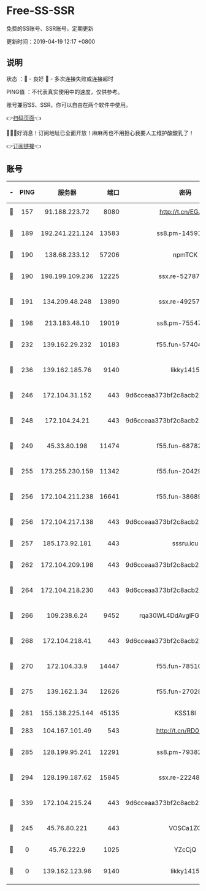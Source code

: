 # Free-SS-SSR

免费的SS账号、SSR账号，定期更新

更新时间：2019-04-19 12:17 +0800

## 说明

状态     ：🙂 - 良好 🙁 - 多次连接失败或连接超时

PING值   ：不代表真实使用中的速度，仅供参考。

账号兼容SS、SSR，你可以自由在两个软件中使用。

👉[扫码页面](https://liesauer.github.io/Free-SS-SSR/)👈

🎉🎉🎉好消息！订阅地址已全面开放！麻麻再也不用担心我要人工维护酸酸乳了！

👉[订阅链接](https://www.liesauer.net/yogurt/subscribe?ACCESS_TOKEN=DAYxR3mMaZAsaqUb)👈

## 账号

|-|PING|服务器|端口|密码|加密方式|区域|
|:----:|:----:|:-----:|-----:|:----:|:----:|:----:|
|🙂|157|91.188.223.72|8080|http://t.cn/EGJIyrl|rc4-md5|RU|
|🙂|189|192.241.221.124|13583|ss8.pm-14591915|aes-256-cfb|US|
|🙂|190|138.68.233.12|57206|npmTCK|rc4-md5|US|
|🙂|190|198.199.109.236|12225|ssx.re-52787591|aes-256-cfb|US|
|🙂|191|134.209.48.248|13890|ssx.re-49257265|aes-256-cfb|US|
|🙂|198|213.183.48.10|19019|ss8.pm-75547341|rc4-md5|RU|
|🙂|232|139.162.29.232|10183|f55.fun-57404828|aes-256-cfb|SG|
|🙂|236|139.162.185.76|9140|likky1415|aes-256-cfb|DE|
|🙂|246|172.104.31.152|443|9d6cceaa373bf2c8acb22e60b6a58be6|aes-256-cfb|US|
|🙂|248|172.104.24.21|443|9d6cceaa373bf2c8acb22e60b6a58be6|aes-256-cfb|US|
|🙂|249|45.33.80.198|11474|f55.fun-68782976|aes-256-cfb|US|
|🙂|255|173.255.230.159|11342|f55.fun-20429698|aes-256-cfb|US|
|🙂|256|172.104.211.238|16641|f55.fun-38689817|aes-256-cfb|US|
|🙂|256|172.104.217.138|443|9d6cceaa373bf2c8acb22e60b6a58be6|aes-256-cfb|US|
|🙂|257|185.173.92.181|443|sssru.icu|rc4-md5|RU|
|🙂|262|172.104.209.198|443|9d6cceaa373bf2c8acb22e60b6a58be6|aes-256-cfb|US|
|🙂|264|172.104.218.230|443|9d6cceaa373bf2c8acb22e60b6a58be6|aes-256-cfb|US|
|🙂|266|109.238.6.24|9452|rqa30WL4DdAvgIFG6Fs3znzTa|aes-256-cfb|FR|
|🙂|268|172.104.218.41|443|9d6cceaa373bf2c8acb22e60b6a58be6|aes-256-cfb|US|
|🙂|270|172.104.33.9|14447|f55.fun-78510232|aes-256-cfb|SG|
|🙂|275|139.162.1.34|12626|f55.fun-27028669|aes-256-cfb|SG|
|🙂|281|155.138.225.144|45135|KSS18l|rc4-md5|US|
|🙂|283|104.167.101.49|543|http://t.cn/RD0D7sx|rc4-md5|CA|
|🙂|285|128.199.95.241|12291|ss8.pm-79382755|aes-256-cfb|SG|
|🙂|294|128.199.187.62|15845|ssx.re-22248043|aes-256-cfb|SG|
|🙂|339|172.104.215.24|443|9d6cceaa373bf2c8acb22e60b6a58be6|aes-256-cfb|US|
|🙁|245|45.76.80.221|443|VOSCa1ZG|aes-256-cfb|DE|
|🙁|0|45.76.222.9|1025|YZcCjQ|rc4-md5|JP|
|🙁|0|139.162.123.96|9140|likky1415|aes-256-cfb|JP|
